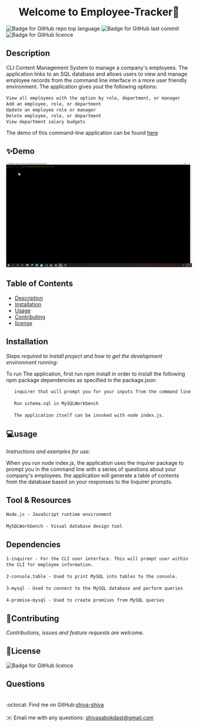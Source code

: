 

<h1 align="center"> Welcome to Employee-Tracker👋</h1>

![Badge for GitHub repo top language](https://img.shields.io/github/languages/top/shiva-shiva/readmeGenerator?style=flat&logo=appveyor) ![Badge for GitHub last commit](https://img.shields.io/github/last-commit/shiva-shiva/readmeGenerator?style=flat&logo=appveyor)
![Badge for GitHub licence](https://img.shields.io/github/license/shiva-shiva/readmeGenerator?style=flat&logo=appveyor)
   


## Description 
   
CLI Content Management System to manage a company's employees. The application links to an SQL database and allows users to view and manage employee records from the command line interface in a more user friendly environment.
The application gives yout the following options:

    View all employees with the option by role, department, or manager
    Add an employee, role, or department
    Update an employee role or manager
    Delete employee, role, or department
    View department salary budgets

The demo of this command-line application can be found [here](https://drive.google.com/file/d/1dG88d5XCjAYrxaFY40VqC4CMHghTp605/view)

 
## ✨Demo

![Demo](./asset/employee.gif)

 ## Table of Contents
* [Description](#Description)
* [Installation](#installation)
* [Usage](#usage)
* [Contributing](#contributing )
* [license](#license)
## Installation
*Steps required to install project and how to get the development environment running:*

To run The application, first run npm install in order to install the following npm package dependencies as specified in the package.json:

       inquirer that will prompt you for your inputs from the command line

       Run schema.sql in MySQLWorkbench

       The application itself can be invoked with node index.js.
      
## 💻usage
*Instructions and examples for use:*</br>

 When you run node index.js, the application uses the inquirer package to prompt you in the command line with a series of questions about your company's employees. the application will generate a table of contents from the database based on your responses to the Inquirer prompts.


## Tool & Resources

    Node.js - JavaScript runtime environment

    MySQLWorkbench - Visual database design tool


## Dependencies

    1-inquirer - For the CLI user interface. This will prompt user within the CLI for employee information.

    2-console.table - Used to print MySQL into tables to the console.

    3-mysql - Used to connect to the MySQL database and perform queries

    4-promise-mysql - Used to create promises from MySQL queries

## 🤝Contributing
*Contributions, issues and feature requests are welcome.*</br>
      
      
## 📝License
![Badge for GitHub licence](https://img.shields.io/github/license/shiva-shiva/readmeGenerator?style=flat&logo=appveyor)
      
## Questions
<br/>:octocat: Find me on GitHub:[shiva-shiva](https://github.com/shiva-shiva)<br />
    <br />
    ✉️ Email me with any questions: shivasabokdast@gmail.com